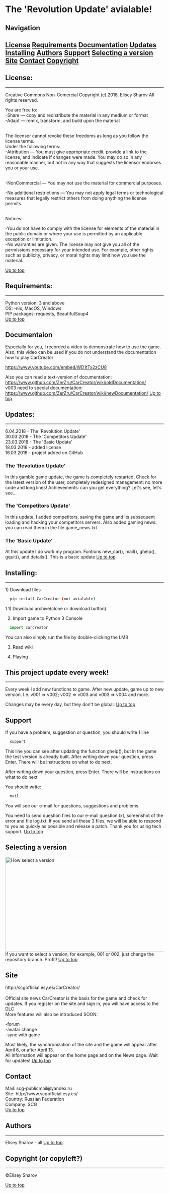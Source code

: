 <a name="top"></a>
<p style = "text-align:center;"><h1> The 'Revolution Update' avialable! </h1></p> 

<h2> Navigation </h2>
<h2>
<a href="#license">License</a>
<a href="#requirements">Requirements</a>
<a href="#videodoc">Documentation</a>
<a href="#updates">Updates</a> 
<a href="#installing">Installing</a>
<a href="#authors">Authors</a>
<a href="#support">Support</a>
<a href="#selecting_version">Selecting a version</a>
<a href="#site">Site</a>
<a href="#contact">Contact</a>
<a href="#copyright">Copyright</a>
</h2>

<a name="license"></a>
<h2> License: </h2>
<hr>
Creative Commons Non-Comercial
Copyright (c) 2018, Elisey Sharov
All rights reserved.


You are free to: <br>
-Share — copy and redistribute the material in any medium or format <br>
-Adapt — remix, transform, and build upon the material <br> <br>

The licensor cannot revoke these freedoms as long as you follow the license terms. <br>
Under the following terms: <br>
-Attribution — You must give appropriate credit, provide a link to the license, and indicate if changes were made. You may do so in any reasonable manner, but not in any way that suggests the licensor endorses you or your use. <br> <br>

-NonCommercial — You may not use the material for commercial purposes. <br>

-No additional restrictions — You may not apply legal terms or technological measures that legally restrict others from doing anything the license permits. <br> <br>

Notices: <br>

-You do not have to comply with the license for elements of the material in the public domain or where your use is permitted by an applicable exception or limitation. <br>
-No warranties are given. The license may not give you all of the permissions necessary for your intended use. For example, other rights such as publicity, privacy, or moral rights may limit how you use the material. <br>

<a href="#top">Up to top</a>

<a name="requirements"></a>
<h2> Requirements: </h2>
<hr>
Python version: 3 and above <br>
OS: -nix, MacOS, Windows <br>
PIP packages: requests, BeautifulSoup4 <br>
<a href="#top">Up to top</a>

<a name="videodoc"></a>
<h2> Documentaion </h2>

Especially for you, I recorded a video to demonstrate how to use the game. Also, this video can be used if you do not understand the documentation how to play CarCreator

https://www.youtube.com/embed/WD1tTx2zCU8

Also you can read a text-version of documentation: https://www.github.com/ZerZru/CarCreator/wiki/oldDocumentation/ <br>
v003 need to special documentation: https://www.github.com/ZerZru/CarCreator/wiki/newDocumentation/
<a href="#top">Up to top</a>

<a name="updates"></a>
<h2> Updates: </h2>
<hr>
6.04.2018 - The 'Revolution Update' <br>
30.03.2018 - The 'Competitors Update' <br>
23.03.2018 - The 'Basic Update' <br>
18.03.2018 - added license <br>
16.03.2018 - project added on GitHub <br>

<h3> The 'Revolution Update' </h3>
In this gamble game update, the game is completely restarted. Check for the latest version of the user, completely redesigned management: no more code and long lines! Achievements: can you get everything? Let's see, let's see...

<h3> The 'Competitors Update' </h3>
In this update, I added competitors, saving the game and its subsequent loading and hacking your competitors servers. Also added gaming news: you can read them in the file game_news.txt

<h3> The 'Basic Update' </h3>
At this update I do work my program. Funtions new_car(), mail(), ghelp(), gquit(), and details().
This is a basic update
<a href="#top">Up to top</a>

<a name="installing"></a>
<h2> Installing: </h2>
<hr>
1) Download files

```bash
  pip install CarCreator (not avialable)
```
1.1) Download archive(clone or download button)

2) Import game to Python 3 Console

```python
  import carcreator
```
You can also simply run the file by double-clicking the LMB

3) Read wiki

4) Playing

<h2> This project update every week! </h2>
<hr>

Every week I add new functions to game. After new update, game up to new version. I.e. v001 => v002; v002 => v003 and v003 => v004 and more.

Changes may be every day, but they don't be global.
<a href="#top">Up to top</a>

<a name="support"></a>
<h2> Support </h2>
If you have a problem, suggestion or question, you should write 1 line

```python
  support
```

This line you can see after updating the function ghelp(), but in the game the test version is already built. After writing down your question, press Enter. There will be instructions on what to do next.

After writing down your question, press Enter. There will be instructions on what to do next

You should write:

```python
  mail
```

You will see our e-mail for questions, suggestions and problems.

You need to send question files to our e-mail question.txt, screenshot of the error and file log.txt. If you send all these 3 files, we will be able to respond to you as quickly as possible and release a patch. Thank you for using tech support.
<a href="#top">Up to top</a>

<a name="selecting_version"></a>
<h2> Selecting a version </h2>
<img src="https://github.com/ZerZru/CarCreator/blob/master/Images/select_version.gif" height="300" width="700px" alt="How select a version"> <br>
If you want to select a version, for example, 001 or 002, just change the repository branch. Profit! <a href="#top">Up to top</a>

<a name="site"></a>
<h2> Site </h2>
http://scgofficial.esy.es/CarCreator/ <br> <br>
Official site news CarCreator is the basis for the game and check for updates. If you register on the site and sign in, you will have access to the DLC<br>
More features will also be introduced SOON:

-forum <br>
-avatar change <br>
-sync with game <br>

Most likely, the synchronization of the site and the game will appear after April 6, or after April 13. <br>
All information will appear on the home page and on the News page. Wait for updates! <a href="#top">Up to top</a>

<a name="contact"></a>
<h2> Contact </h2>
Mail: scg-publicmail@yandex.ru <br>
Site: http://www.scgofficial.esy.es/ <br>
Country: Russian Federation <br>
Company: SCG <br>
<a href="#top">Up to top</a>

<a name="authors"></a>
<h2> Authors </h2>
<hr>

Elisey Sharov - all
<a href="#top">Up to top</a>

<a name="copyright"></a>
<h2> Copyright (or copyleft?) </h2>
<hr>
©Elisey Sharov

<a href="#top">Up to top</a>
